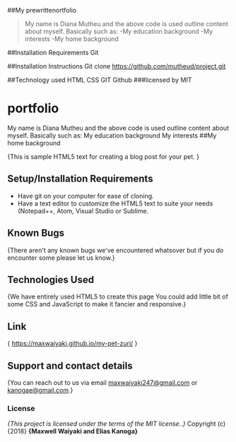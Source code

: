 ##My prewrittenortfolio
>My name is Diana Mutheu and the above code is used outline content about myself.
Basically such as:
-My education background 
-My interests
-My home background

##Installation Requirements
Git

##Installation Instructions
Git clone https://github.com/mutheud/project.git

##Technology used
HTML
CSS
GIT
Github
###licensed by MIT





# portfolio
My name is Diana Mutheu and the above code is used outline content about myself.
Basically such as:
My education background 
My interests
##My home background

{This is sample HTML5 text for creating  a blog post for your pet. }
## Setup/Installation Requirements
* Have git on your computer for ease of cloning.
* Have a text editor to customize the HTML5 text to suite your needs (Notepad++, Atom, Visual Studio or Sublime.

## Known Bugs
{There aren't any known bugs we've encountered whatsover but if you do encounter some please let us know.}
## Technologies Used
{We have entirely used HTML5 to create this page You could add little bit of some CSS and JavaScript to make it fancier and responsive.}
## Link
{ https://maxwaiyaki.github.io/my-pet-zuri/ }
## Support and contact details
{You can reach out to us via email maxwaiyaki247@gmail.com or kanogae@gmail.com.}
### License
*{This project is licensed under the terms of the MIT license..}*
Copyright (c) {2018} **{Maxwell Waiyaki and Elias Kanoga}**
  
